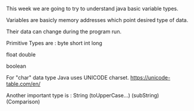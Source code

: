 
This week we are going to try to understand java basic variable types.

Variables are basicly memory addresses which point desired type of data.

Their data can change during the program run. 

Primitive Types are :
byte
short
int 
long

float
double

boolean

For "char" data type Java uses UNICODE charset. https://unicode-table.com/en/

Another important type is : 
String 
(toUpperCase...)
(subString)
(Comparison)

